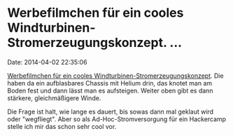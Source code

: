 Werbefilmchen für ein cooles Windturbinen-Stromerzeugungskonzept. \...
======================================================================

Date: 2014-04-02 22:35:06

[Werbefilmchen für ein cooles
Windturbinen-Stromerzeugungskonzept](https://www.youtube.com/watch?v=kldA4nWANA8).
Die haben da ein aufblasbares Chassis mit Helium drin, das knotet man am
Boden fest und dann lässt man es aufsteigen. Weiter oben gibt es dann
stärkere, gleichmäßigere Winde.

Die Frage ist halt, wie lange es dauert, bis sowas dann mal geklaut wird
oder \"wegfliegt\". Aber so als Ad-Hoc-Stromversorgung für ein
Hackercamp stelle ich mir das schon sehr cool vor.
